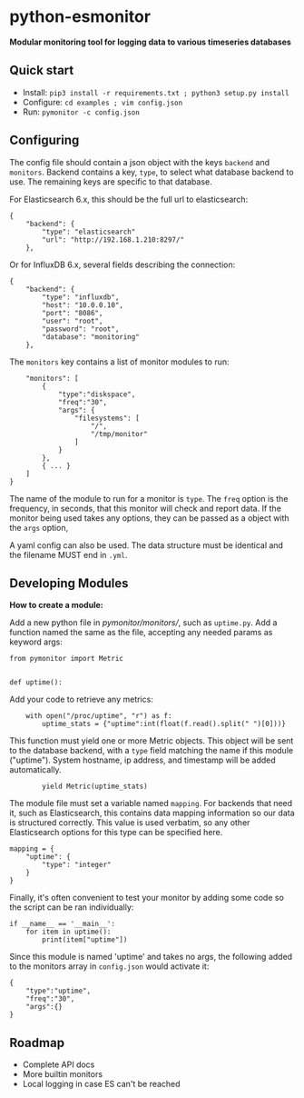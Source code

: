 python-esmonitor
================
**Modular monitoring tool for logging data to various timeseries databases**

Quick start
-----------

* Install: `pip3 install -r requirements.txt ; python3 setup.py install`
* Configure: `cd examples ; vim config.json`
* Run: `pymonitor -c config.json`

Configuring
-----------

The config file should contain a json object with the keys `backend` and `monitors`. Backend contains a key, `type`, to
select what database backend to use. The remaining keys are specific to that database.

For Elasticsearch 6.x, this should be the full url to elasticsearch:

```
{
    "backend": {
        "type": "elasticsearch"
        "url": "http://192.168.1.210:8297/"
    },
```

Or for InfluxDB 6.x, several fields describing the connection:

```
{
    "backend": {
        "type": "influxdb",
        "host": "10.0.0.10",
        "port": "8086",
        "user": "root",
        "password": "root",
        "database": "monitoring"
    },
```

The `monitors` key contains a list of monitor modules to run:

```
    "monitors": [
        {
            "type":"diskspace",
            "freq":"30",
            "args": {
                "filesystems": [
                    "/",
                    "/tmp/monitor"
                ]
            }
        },
        { ... }
    ]
}
```

The name of the module to run for a monitor is `type`. The `freq` option is the frequency, in seconds, that this monitor
will check and report data. If the monitor being used takes any options, they can be passed as a object with the
`args` option,

A yaml config can also be used. The data structure must be identical and the filename MUST end in `.yml`.


Developing Modules
------------------

**How to create a module:**

Add a new python file in *pymonitor/monitors/*, such as `uptime.py`. Add a function named the same as the file, accepting any needed params as keyword args:
```
from pymonitor import Metric


def uptime():
```
Add your code to retrieve any metrics:
```
    with open("/proc/uptime", "r") as f:
        uptime_stats = {"uptime":int(float(f.read().split(" ")[0]))}
```

This function must yield one or more Metric objects. This object will be sent to the database backend, with a `type`
field matching the name if this module ("uptime"). System hostname, ip address, and timestamp will be
added automatically.

```
        yield Metric(uptime_stats)
```

The module file must set a variable named `mapping`. For backends that need it, such as Elasticsearch, this contains
data mapping information so our data is structured correctly. This value is used verbatim, so any other Elasticsearch
options for this type can be specified here.

```
mapping = {
    "uptime": {
        "type": "integer"
    }
}

```

Finally, it's often convenient to test your monitor by adding some code so the script can be ran individually:

```
if __name__ == '__main__':
    for item in uptime():
        print(item["uptime"])
```

Since this module is named 'uptime' and takes no args, the following added to the monitors array in `config.json` would activate it:

```
{
    "type":"uptime",
    "freq":"30",
    "args":{}
}
```

Roadmap
-------

* Complete API docs
* More builtin monitors
* Local logging in case ES can't be reached
